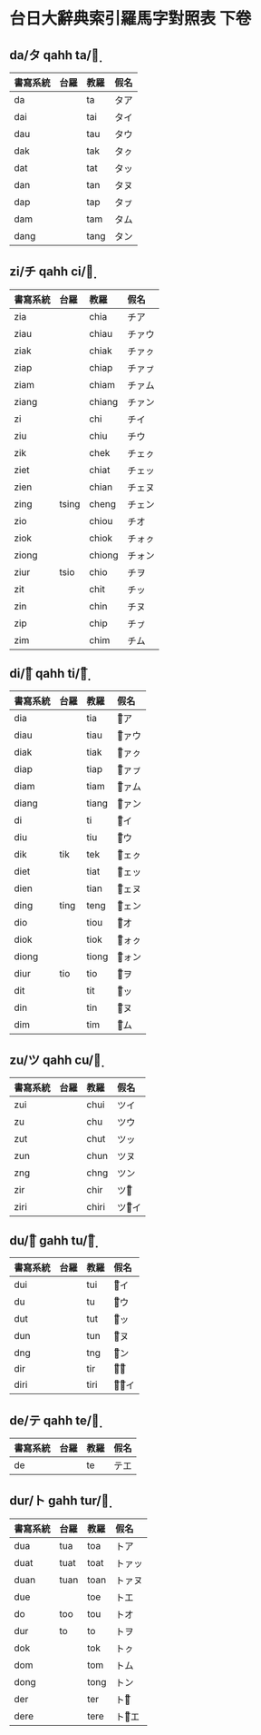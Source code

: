 # 台日大辭典索引羅馬字對照表 下卷

## da/タ qahh ta/タ̣

| 書寫系統 | 台羅 | 教羅 | 假名 |
| :--- | :--- | :--- | :--- |
| da | | ta | タア |
| dai | | tai | タイ |
| dau | | tau | タウ |
| dak | | tak | タㇰ |
| dat | | tat | タッ |
| dan | | tan | タヌ |
| dap | | tap | タㇷ゚ |
| dam | | tam | タム |
| dang | | tang | タン |

## zi/チ qahh ci/チ̣

| 書寫系統 | 台羅 | 教羅 | 假名 |
| :--- | :--- | :--- | :--- |
| zia | | chia | チア |
| ziau | | chiau | チァウ |
| ziak | | chiak | チァㇰ |
| ziap | | chiap | チァㇷ゚ |
| ziam | | chiam | チァム |
| ziang | | chiang | チァン |
| zi | | chi | チイ |
| ziu | | chiu | チウ |
| zik | | chek | チェㇰ |
| ziet | | chiat | チェッ |
| zien | | chian | チェヌ |
| zing | tsing | cheng | チェン |
| zio | | chiou | チオ |
| ziok | | chiok | チォㇰ |
| ziong | | chiong | チォン |
| ziur | tsio | chio | チヲ |
| zit | | chit | チッ |
| zin | | chin | チヌ |
| zip | | chip | チㇷ゚ |
| zim | | chim | チム |

## di/チ͞ qahh ti/チ̣͞

| 書寫系統 | 台羅 | 教羅 | 假名 |
| :--- | :--- | :--- | :--- |
| dia | | tia | チ͞ア |
| diau | | tiau | チ͞ァウ |
| diak | | tiak | チ͞ァㇰ |
| diap | | tiap | チ͞ァㇷ゚ |
| diam | | tiam | チ͞ァム |
| diang | | tiang | チ͞ァン |
| di | | ti | チ͞イ |
| diu | | tiu | チ͞ウ |
| dik | tik | tek | チ͞ェㇰ |
| diet | | tiat | チ͞ェッ |
| dien | | tian | チ͞ェヌ |
| ding | ting | teng | チ͞ェン |
| dio | | tiou | チ͞オ |
| diok | | tiok | チ͞ォㇰ |
| diong | | tiong | チ͞ォン |
| diur | tio | tio | チ͞ヲ |
| dit | | tit | チ͞ッ |
| din | | tin | チ͞ヌ |
| dim | | tim | チ͞ム |

## zu/ツ qahh cu/ツ̣

| 書寫系統 | 台羅 | 教羅 | 假名 |
| :--- | :--- | :--- | :--- |
| zui | | chui | ツイ |
| zu | | chu | ツウ |
| zut | | chut | ツッ |
| zun | | chun | ツヌ |
| zng | | chng | ツン |
| zir | | chir | ツウ͞ |
| ziri | | chiri | ツゥ͞イ |

## du/ツ͞ gahh tu/ツ̣͞

| 書寫系統 | 台羅 | 教羅 | 假名 |
| :--- | :--- | :--- | :--- |
| dui | | tui | ツ͞イ |
| du | | tu | ツ͞ウ |
| dut | | tut | ツ͞ッ |
| dun | | tun | ツ͞ヌ |
| dng | | tng | ツ͞ン |
| dir | | tir | ツ͞ウ͞ |
| diri | | tiri | ツ͞ゥ͞イ |

## de/テ qahh te/テ̣

| 書寫系統 | 台羅 | 教羅 | 假名 |
| :--- | :--- | :--- | :--- |
| de | | te | テエ |

## dur/ト gahh tur/ト̣

| 書寫系統 | 台羅 | 教羅 | 假名 |
| :--- | :--- | :--- | :--- |
| dua | tua | toa | トア |
| duat | tuat | toat | トァッ |
| duan | tuan | toan | トァヌ |
| due | | toe | トエ |
| do | too | tou | トオ |
| dur | to | to | トヲ |
| dok | | tok | トㇰ |
| dom | | tom | トム |
| dong | | tong | トン |
| der | | ter | トオ͞ |
| dere | | tere | トォ͞エ |
